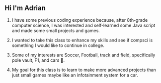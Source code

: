 ## Hi I'm Adrian
1. I have some previous coding experience because, after 8th-grade computer science, I was interested and self-learned some Java script and made some small projects and games.

2. I wanted to take this class to enhance my skills and see if compsci is something I would like to continue in college.

3. Some of my interests are Soccer, Football, track and field, specifically pole vault, F1, and cars :car:.

4. My goal for this class is to learn to make more advanced projects than just small games maybe like an infotainment system for a car.
<!--

